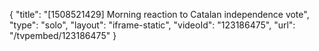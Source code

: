 {
    "title": "[1508521429] Morning reaction to Catalan independence vote",
    "type": "solo",
    "layout": "iframe-static",
    "videoId": "123186475",
    "url": "\/tvpembed\/123186475"
}
